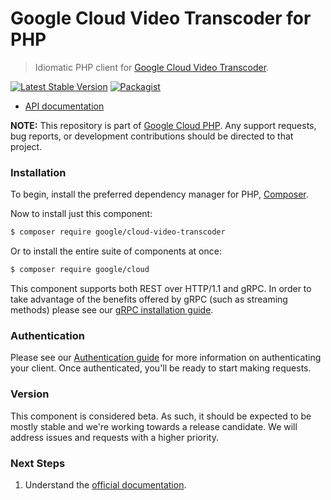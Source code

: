 # Google Cloud Video Transcoder for PHP

> Idiomatic PHP client for [Google Cloud Video Transcoder](https://cloud.google.com/transcoder).

[![Latest Stable Version](https://poser.pugx.org/google/cloud-video-transcoder/v/stable)](https://packagist.org/packages/google/cloud-video-transcoder) [![Packagist](https://img.shields.io/packagist/dm/google/cloud-video-transcoder.svg)](https://packagist.org/packages/google/cloud-video-transcoder)

* [API documentation](https://cloud.google.com/php/docs/reference/cloud-video-transcoder/latest)

**NOTE:** This repository is part of [Google Cloud PHP](https://github.com/googleapis/google-cloud-php). Any
support requests, bug reports, or development contributions should be directed to
that project.

### Installation

To begin, install the preferred dependency manager for PHP, [Composer](https://getcomposer.org/).

Now to install just this component:

```sh
$ composer require google/cloud-video-transcoder
```

Or to install the entire suite of components at once:

```sh
$ composer require google/cloud
```

This component supports both REST over HTTP/1.1 and gRPC. In order to take advantage of the benefits offered by gRPC (such as streaming methods)
please see our [gRPC installation guide](https://cloud.google.com/php/grpc).

### Authentication

Please see our [Authentication guide](https://github.com/googleapis/google-cloud-php/blob/main/AUTHENTICATION.md) for more information
on authenticating your client. Once authenticated, you'll be ready to start making requests.

### Version

This component is considered beta. As such, it should be expected to be mostly
stable and we're working towards a release candidate. We will address issues
and requests with a higher priority.

### Next Steps

1. Understand the [official documentation](https://cloud.google.com/transcoder/docs).
